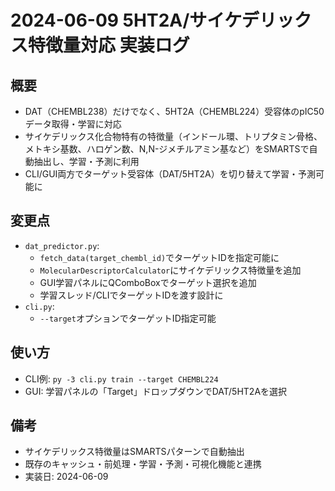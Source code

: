 # 2024-06-09 5HT2A/サイケデリックス特徴量対応 実装ログ

## 概要
- DAT（CHEMBL238）だけでなく、5HT2A（CHEMBL224）受容体のpIC50データ取得・学習に対応
- サイケデリックス化合物特有の特徴量（インドール環、トリプタミン骨格、メトキシ基数、ハロゲン数、N,N-ジメチルアミン基など）をSMARTSで自動抽出し、学習・予測に利用
- CLI/GUI両方でターゲット受容体（DAT/5HT2A）を切り替えて学習・予測可能に

## 変更点
- `dat_predictor.py`:
    - `fetch_data(target_chembl_id)`でターゲットIDを指定可能に
    - `MolecularDescriptorCalculator`にサイケデリックス特徴量を追加
    - GUI学習パネルにQComboBoxでターゲット選択を追加
    - 学習スレッド/CLIでターゲットIDを渡す設計に
- `cli.py`:
    - `--target`オプションでターゲットID指定可能

## 使い方
- CLI例: `py -3 cli.py train --target CHEMBL224`
- GUI: 学習パネルの「Target」ドロップダウンでDAT/5HT2Aを選択

## 備考
- サイケデリックス特徴量はSMARTSパターンで自動抽出
- 既存のキャッシュ・前処理・学習・予測・可視化機能と連携
- 実装日: 2024-06-09 